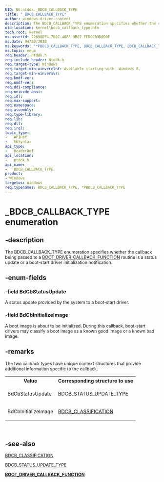 ```yaml
---
UID: NE:ntddk._BDCB_CALLBACK_TYPE
title: "_BDCB_CALLBACK_TYPE"
author: windows-driver-content
description: The BDCB_CALLBACK_TYPE enumeration specifies whether the callback being passed to a BOOT_DRIVER_CALLBACK_FUNCTION routine is a status update or a boot-start driver initialization notification.
old-location: kernel\bdcb_callback_type.htm
tech.root: kernel
ms.assetid: 22698DF4-7B8C-40B8-9B07-EEDCC03D0D0F
ms.date: 04/30/2018
ms.keywords: "*PBDCB_CALLBACK_TYPE, BDCB_CALLBACK_TYPE, BDCB_CALLBACK_TYPE enumeration [Kernel-Mode Driver Architecture], BdCbInitializeImage, BdCbStatusUpdate, _BDCB_CALLBACK_TYPE, kernel.bdcb_callback_type, ntddk/BDCB_CALLBACK_TYPE, ntddk/BdCbInitializeImage, ntddk/BdCbStatusUpdate"
ms.topic: enum
req.header: ntddk.h
req.include-header: Ntddk.h
req.target-type: Windows
req.target-min-winverclnt: Available starting with  Windows 8.
req.target-min-winversvr: 
req.kmdf-ver: 
req.umdf-ver: 
req.ddi-compliance: 
req.unicode-ansi: 
req.idl: 
req.max-support: 
req.namespace: 
req.assembly: 
req.type-library: 
req.lib: 
req.dll: 
req.irql: 
topic_type:
-	APIRef
-	kbSyntax
api_type:
-	HeaderDef
api_location:
-	ntddk.h
api_name:
-	BDCB_CALLBACK_TYPE
product:
- Windows
targetos: Windows
req.typenames: BDCB_CALLBACK_TYPE, *PBDCB_CALLBACK_TYPE
---
```


# _BDCB_CALLBACK_TYPE enumeration


## -description


The BDCB_CALLBACK_TYPE enumeration specifies  whether the callback being passed to a <a href="https://msdn.microsoft.com/28BA4B54-F493-4D79-89DF-D890EBCF1E9C">BOOT_DRIVER_CALLBACK_FUNCTION</a> routine is a status update or a boot-start driver initialization notification.


## -enum-fields




### -field BdCbStatusUpdate

A status update provided by the system to a boot-start driver.


### -field BdCbInitializeImage

A boot image is about to be initialized. During this callback, boot-start drivers may classify a boot image as a known good image or a known bad image.


## -remarks



The two callback types have unique context structures that provide additional information specific to the callback.

<table>
<tr>
<th>Value </th>
<th>Corresponding structure to use</th>
</tr>
<tr>
<td>
BdCbStatusUpdate

</td>
<td>

<a href="https://msdn.microsoft.com/library/windows/hardware/hh406367">BDCB_STATUS_UPDATE_TYPE</a>


</td>
</tr>
<tr>
<td>
BdCbInitializeImage

</td>
<td>

<a href="https://msdn.microsoft.com/library/windows/hardware/hh406355">BDCB_CLASSIFICATION</a>


</td>
</tr>
</table>
 




## -see-also




<a href="https://msdn.microsoft.com/library/windows/hardware/hh406355">BDCB_CLASSIFICATION</a>



<a href="https://msdn.microsoft.com/library/windows/hardware/hh406367">BDCB_STATUS_UPDATE_TYPE</a>



[**BOOT_DRIVER_CALLBACK_FUNCTION**](nc-ntddk-boot_driver_callback_function.md)
